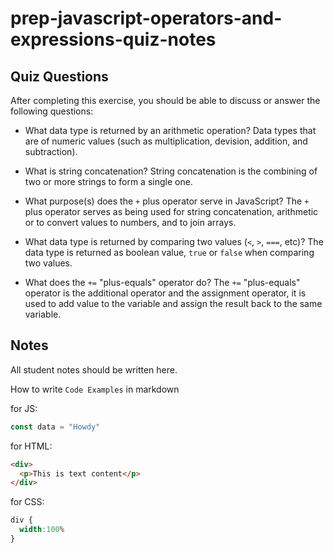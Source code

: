 # prep-javascript-operators-and-expressions-quiz-notes

## Quiz Questions

After completing this exercise, you should be able to discuss or answer the following questions:

- What data type is returned by an arithmetic operation?
  Data types that are of numeric values (such as multiplication, devision, addition, and subtraction).

- What is string concatenation?
  String concatenation is the combining of two or more strings to form a single one.

- What purpose(s) does the `+` plus operator serve in JavaScript?
  The `+` plus operator serves as being used for string concatenation, arithmetic or to convert values to numbers, and to join arrays.

- What data type is returned by comparing two values (`<`, `>`, `===`, etc)?
  The data type is returned as boolean value, `true` or `false` when comparing two values.

- What does the `+=` "plus-equals" operator do?
  The `+=` "plus-equals" operator is the additional operator and the assignment operator, it is used to add value to the variable and assign the result back to the same variable.

## Notes

All student notes should be written here.


How to write `Code Examples` in markdown

for JS:
```javascript
const data = "Howdy"
```

for HTML:
```html
<div>
  <p>This is text content</p>
</div>
```

for CSS:
```css
div {
  width:100%
}
```
